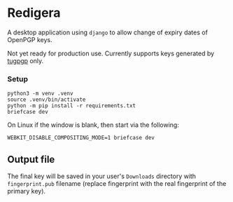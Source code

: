 # Redigera

A desktop application using `django` to allow change of expiry dates of OpenPGP keys.

Not yet ready for production use. Currently supports keys generated by [tugpgp](https://github.com/SUNET/tugpgp) only.

### Setup

```
python3 -m venv .venv
source .venv/bin/activate
python -m pip install -r requirements.txt
briefcase dev
```

On Linux if the window is blank, then start via the following:

```
WEBKIT_DISABLE_COMPOSITING_MODE=1 briefcase dev
```

## Output file

The final key will be saved in your user's `Downloads` directory with
`fingerprint.pub` filename (replace fingerprint with the real fingerprint of
the primary key).
